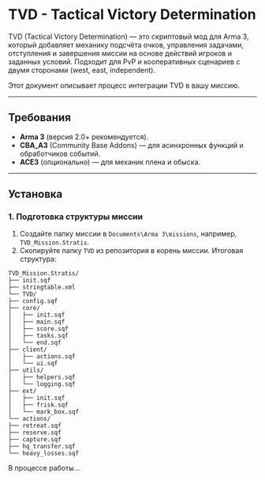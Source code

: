 # TVD - Tactical Victory Determination

TVD (Tactical Victory Determination) — это скриптовый мод для Arma 3, который добавляет механику подсчёта очков, управления задачами, отступления и завершения миссии на основе действий игроков и заданных условий. Подходит для PvP и кооперативных сценариев с двумя сторонами (west, east, independent).

Этот документ описывает процесс интеграции TVD в вашу миссию.

---

## Требования
- **Arma 3** (версия 2.0+ рекомендуется).
- **CBA_A3** (Community Base Addons) — для асинхронных функций и обработчиков событий.
- **ACE3** (опционально) — для механик плена и обыска.

---

## Установка

### 1. Подготовка структуры миссии
1. Создайте папку миссии в `Documents\Arma 3\missions`, например, `TVD_Mission.Stratis`.
2. Скопируйте папку `TVD` из репозитория в корень миссии. Итоговая структура:
```
TVD_Mission.Stratis/
├── init.sqf
├── stringtable.xml
└── TVD/
├── config.sqf
├── core/
│   ├── init.sqf
│   ├── main.sqf
│   ├── score.sqf
│   ├── tasks.sqf
│   └── end.sqf
├── client/
│   ├── actions.sqf
│   └── ui.sqf
├── utils/
│   ├── helpers.sqf
│   └── logging.sqf
├── ext/
│   ├── init.sqf
│   ├── frisk.sqf
│   └── mark_box.sqf
└── actions/
├── retreat.sqf
├── reserve.sqf
├── capture.sqf
├── hq_transfer.sqf
└── heavy_losses.sqf
```

В процессе работы...
